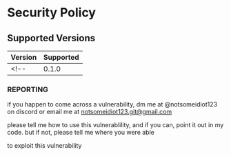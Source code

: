 # Security Policy

## Supported Versions

| Version | Supported          |
| ------- | ------------------ |
<!-- | 0.1.0   | :white_check_mark: | <- not yet released -->

### REPORTING
if you happen to come across a vulnerability, dm me at @notsomeidiot123 on discord or email me at notsomeidiot123.git@gmail.com

please tell me how to use this vulnerablility, and if you can, point it out in my code. but if not, please tell me where you were able 

to exploit this vulnerability
